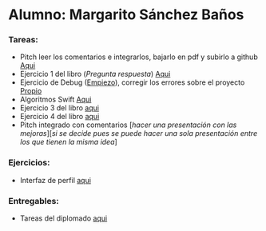 # Alumno: Margarito Sánchez Baños

### Tareas:

* Pitch leer los comentarios e integrarlos, bajarlo en pdf y subirlo a github [Aqui](https://github.com/onemargaro/diplomado20182/blob/master/Tasks/pitch/where-is-my-money%3F.pdf)
* Ejercicio 1 del libro (_Pregunta respuesta_) [Aqui](https://github.com/onemargaro/diplomado20182/tree/master/Tasks/xcode/Quiz)
* Ejercicio de Debug ([Empiezo](https://github.com/iOSLabUNAM/diplomado/tree/master/exercises)), corregir los errores sobre el proyecto [Propio](https://github.com/onemargaro/diplomado20182/tree/master/Tasks/xcode/exercises)
* Algoritmos Swift [Aqui](https://github.com/onemargaro/diplomado20182/tree/master/Tasks/playground-swift-algoritmos)
* Ejercicio 3 del libro [aqui](https://github.com/onemargaro/diplomado20182/tree/master/Tasks/xcode/WorldTrotter)
* Ejercicio 4 del libro [aqui](https://github.com/onemargaro/diplomado20182/tree/master/Tasks/xcode/WorldTrotter)
* Pitch integrado con comentarios [_hacer una presentación con las mejoras_][_si se decide pues se puede hacer una sola presentación entre los que tienen la misma idea_]

### Ejercicios:

* Interfaz de perfil [aqui](https://github.com/onemargaro/diplomado20182/tree/master/Tasks/xcode/SimpleProfile)

### Entregables:

* Tareas del diplomado [aqui](https://github.com/onemargaro/diplomado20182/tree/master/Tasks/xcode/delivery)
